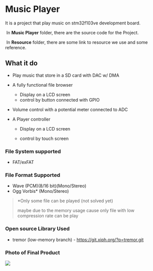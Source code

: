 # Music Player

It is a project that play music on stm32f103ve development board.

​	In **Music Player** folder, there are the source code for the Project.

​	In **Resource** folder, there are some link to resource we use and some reference.

## What it do

- Play music that store in a SD card with DAC w/ DMA

- A fully functional file browser

  - Display on a LCD screen
  - control by button connected with GPIO

- Volume control with a potential meter connected to ADC

- A Player controller

  - Display on a LCD screen

  - control by touch screen


### File System supported

- FAT/exFAT

### File Format Supported

- Wave (PCM)(8/16 bit)(Mono/Stereo)
- Ogg Vorbis* (Mono/Stereo)

> *Only some file can be played (not solved yet)
>
> maybe due to the memory usage cause only file with low compression rate can be play

### Open source Library Used

- tremor (low-memory branch) - https://git.xiph.org/?p=tremor.git

### Photo of Final Product

<img src="https://github.com/pynnek/ELEC3300_DEPRECATED/raw/master/others/photo1.jpg" />

